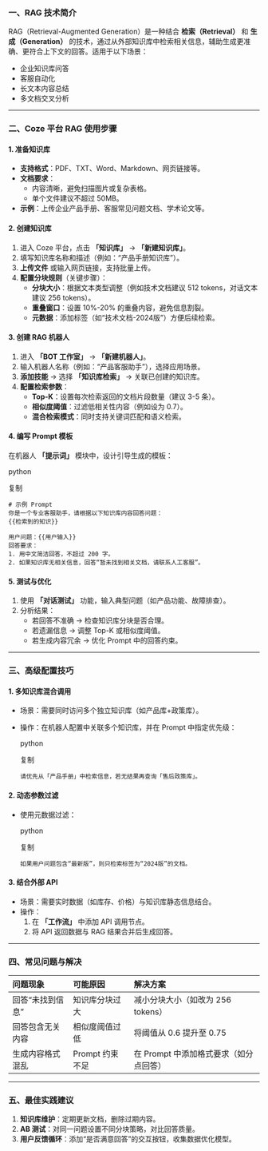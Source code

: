 ### **一、RAG 技术简介**

RAG（Retrieval-Augmented Generation）是一种结合 **检索（Retrieval）** 和 **生成（Generation）** 的技术，通过从外部知识库中检索相关信息，辅助生成更准确、更符合上下文的回答。适用于以下场景：

- 企业知识库问答
- 客服自动化
- 长文本内容总结
- 多文档交叉分析

------

### **二、Coze 平台 RAG 使用步骤**

#### **1. 准备知识库**

- **支持格式**：PDF、TXT、Word、Markdown、网页链接等。
- **文档要求**：
  - 内容清晰，避免扫描图片或复杂表格。
  - 单个文件建议不超过 50MB。
- **示例**：上传企业产品手册、客服常见问题文档、学术论文等。

#### **2. 创建知识库**

1. 进入 Coze 平台，点击 **「知识库」** → **「新建知识库」**。
2. 填写知识库名称和描述（例如：“产品手册知识库”）。
3. **上传文件** 或输入网页链接，支持批量上传。
4. **配置分块规则**（关键步骤）：
   - **分块大小**：根据文本类型调整（例如技术文档建议 512 tokens，对话文本建议 256 tokens）。
   - **重叠窗口**：设置 10%-20% 的重叠内容，避免信息割裂。
   - **元数据**：添加标签（如“技术文档-2024版”）方便后续检索。

#### **3. 创建 RAG 机器人**

1. 进入 **「BOT 工作室」** → **「新建机器人」**。
2. 输入机器人名称（例如：“产品客服助手”），选择应用场景。
3. **添加技能** → 选择 **「知识库检索」** → 关联已创建的知识库。
4. **配置检索参数**：
   - **Top-K**：设置每次检索返回的文档片段数量（建议 3-5 条）。
   - **相似度阈值**：过滤低相关性内容（例如设为 0.7）。
   - **混合检索模式**：同时支持关键词匹配和语义检索。

#### **4. 编写 Prompt 模板**

在机器人 **「提示词」** 模块中，设计引导生成的模板：

python

复制

```
# 示例 Prompt
你是一个专业客服助手，请根据以下知识库内容回答问题：
{{检索到的知识}}

用户问题：{{用户输入}}
回答要求：
1. 用中文简洁回答，不超过 200 字。
2. 如果知识库无相关信息，回答“暂未找到相关文档，请联系人工客服”。
```

#### **5. 测试与优化**

1. 使用 **「对话测试」** 功能，输入典型问题（如产品功能、故障排查）。
2. 分析结果：
   - 若回答不准确 → 检查知识库分块是否合理。
   - 若遗漏信息 → 调整 Top-K 或相似度阈值。
   - 若生成内容冗余 → 优化 Prompt 中的回答约束。

------

### **三、高级配置技巧**

#### **1. 多知识库混合调用**

- 场景：需要同时访问多个独立知识库（如产品库+政策库）。

- 操作：在机器人配置中关联多个知识库，并在 Prompt 中指定优先级：

  python

  复制

  ```
  请优先从「产品手册」中检索信息，若无结果再查询「售后政策库」。
  ```

#### **2. 动态参数过滤**

- 使用元数据过滤：

  python

  复制

  ```
  如果用户问题包含“最新版”，则只检索标签为“2024版”的文档。
  ```

#### **3. 结合外部 API**

- 场景：需要实时数据（如库存、价格）与知识库静态信息结合。
- 操作：
  1. 在 **「工作流」** 中添加 API 调用节点。
  2. 将 API 返回数据与 RAG 结果合并后生成回答。

------

### **四、常见问题与解决**

| 问题现象         | 可能原因        | 解决方案                               |
| :--------------- | :-------------- | :------------------------------------- |
| 回答“未找到信息” | 知识库分块过大  | 减小分块大小（如改为 256 tokens）      |
| 回答包含无关内容 | 相似度阈值过低  | 将阈值从 0.6 提升至 0.75               |
| 生成内容格式混乱 | Prompt 约束不足 | 在 Prompt 中添加格式要求（如分点回答） |

------

### **五、最佳实践建议**

1. **知识库维护**：定期更新文档，删除过期内容。
2. **AB 测试**：对同一问题设置不同分块策略，对比回答质量。
3. **用户反馈循环**：添加“是否满意回答”的交互按钮，收集数据优化模型。